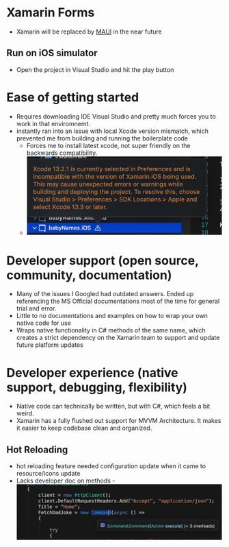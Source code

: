 # Xamarin Forms

- Xamarin will be replaced by [MAUI](https://devblogs.microsoft.com/xamarin/the-new-net-multi-platform-app-ui-maui/) in the near future

## Run on iOS simulator

- Open the project in Visual Studio and hit the play button

# Ease of getting started

- Requires downloading IDE Visual Studio and pretty much forces you to work in that enviromnemt.
- instantly ran into an issue with local Xcode version mismatch, which prevented me from building and running the boilerplate code
  - Forces me to install latest xcode, not super friendly on the backwards compatibility.
  - ![](../images/2022-05-07-11-07-14.png)

# Developer support (open source, community, documentation)

- Many of the issues I Googled had outdated answers. Ended up referencing the MS Official documentations most of the time for general trial and error.
- Little to no documentations and examples on how to wrap your own native code for use
- Wraps native functionality in C# methods of the same name, which creates a strict dependency on the Xamarin team to support and update future platform updates

# Developer experience (native support, debugging, flexibility)

- Native code can technically be written, but with C#, which feels a bit weird.
- Xamarin has a fully flushed out support for MVVM Architecture. It makes it easier to keep codebase clean and organized.

## Hot Reloading

- hot reloading feature needed configuration update when it came to resource/icons update
- Lacks developer doc on methods - ![](../images/2022-05-08-14-09-25.png)
